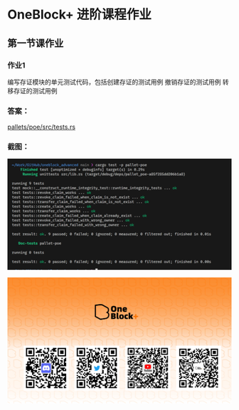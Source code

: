 # OneBlock+ 进阶课程作业

## 第一节课作业

### 作业1

编写存证模块的单元测试代码，包括创建存证的测试用例
撤销存证的测试用例
转移存证的测试用例

### 答案：
[pallets/poe/src/tests.rs](./pallets/poe/src/tests.rs)

### 截图：
![tests](./img/lesson01_01.png)


![OneBlock+](./img/substrate.png)
